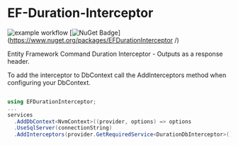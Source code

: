 # EF-Duration-Interceptor

![example workflow](https://github.com/YulerB/EF-Duration-Interceptor/actions/workflows/dotnet.yml/badge.svg)
[![NuGet Badge](https://buildstats.info/nuget/EFDurationInterceptor )](https://www.nuget.org/packages/EFDurationInterceptor /)

Entity Framework Command Duration Interceptor - Outputs as a response header.


To add the interceptor to DbContext call the AddInterceptors method when configuring your DbContext.

```csharp

using EFDurationInterceptor;
...
services
  .AddDbContext<NvmContext>((provider, options) => options
  .UseSqlServer(connectionString)
  .AddInterceptors(provider.GetRequiredService<DurationDbInterceptor>())); 
```
